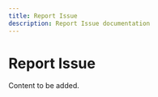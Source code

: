 ```yaml
---
title: Report Issue
description: Report Issue documentation
---
```


# Report Issue

Content to be added.
